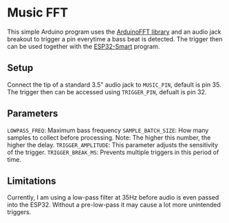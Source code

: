 # Music FFT
This simple Arduino program uses the [ArduinoFFT library](https://github.com/kosme/arduinoFFT) and an audio jack breakout to trigger a pin everytime a bass beat is detected. The trigger then can be used together with the [ESP32-Smart](https://github.com/joshwong382/ESP32-Smart) program.

## Setup
Connect the tip of a standard 3.5" audio jack to `MUSIC_PIN`, default is pin 35.
The trigger then can be accessed using `TRIGGER_PIN`, defualt is pin 32.

## Parameters
`LOWPASS_FREQ`: Maximum bass frequency
`SAMPLE_BATCH_SIZE`: How many samples to collect before processing. Note: The higher this number, the higher the delay.
`TRIGGER_AMPLITUDE`: This parameter adjusts the sensitivity of the trigger.
`TRIGGER_BREAK_MS`: Prevents multiple triggers in this period of time.

## Limitations
Currently, I am using a low-pass filter at 35Hz before audio is even passed into the ESP32. Without a pre-low-pass it may cause a lot more unintended triggers.
